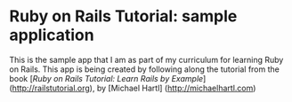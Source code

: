 # Ruby on Rails Tutorial: sample application

This is the sample app that I am as part of my curriculum for learning Ruby on Rails. This app is being created by following along the tutorial from the book [*Ruby on Rails Tutorial: Learn Rails by Example*] (http://railstutorial.org), by [Michael Hartl] (http://michaelhartl.com)


